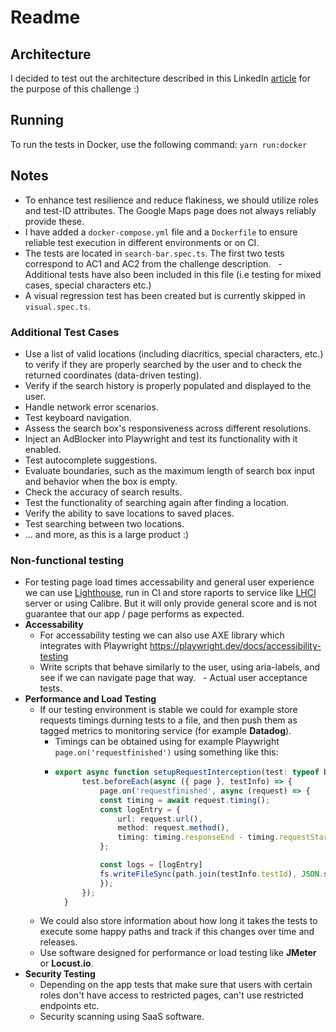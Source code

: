 # Readme

## Architecture
I decided to test out the architecture described in this LinkedIn [article](https://www.linkedin.com/pulse/simple-effective-e2e-test-architecture-playwright-denis-skvortsov-hv5pf/) for the purpose of this challenge :) 

## Running
To run the tests in Docker, use the following command:
```yarn run:docker```

## Notes
- To enhance test resilience and reduce flakiness, we should utilize roles and test-ID attributes. The Google Maps page does not always reliably provide these.
- I have added a `docker-compose.yml` file and a `Dockerfile` to ensure reliable test execution in different environments or on CI.
- The tests are located in `search-bar.spec.ts`. The first two tests correspond to AC1 and AC2 from the challenge description.
  - Additional tests have also been included in this file (i.e testing for mixed cases, special characters etc.)
- A visual regression test has been created but is currently skipped in `visual.spec.ts`.

### Additional Test Cases
- Use a list of valid locations (including diacritics, special characters, etc.) to verify if they are properly searched by the user and to check the returned coordinates (data-driven testing).
- Verify if the search history is properly populated and displayed to the user.
- Handle network error scenarios.
- Test keyboard navigation.
- Assess the search box's responsiveness across different resolutions.
- Inject an AdBlocker into Playwright and test its functionality with it enabled.
- Test autocomplete suggestions.
- Evaluate boundaries, such as the maximum length of search box input and behavior when the box is empty.
- Check the accuracy of search results.
- Test the functionality of searching again after finding a location.
- Verify the ability to save locations to saved places.
- Test searching between two locations.
- ... and more, as this is a large product :)

### Non-functional testing
- For testing page load times accessability and general user experience we can use [Lighthouse](https://developer.chrome.com/docs/lighthouse/overview?hl=pl), run in CI and store raports to service like [LHCI](https://github.com/GoogleChrome/lighthouse-ci/blob/main/docs/server.md) server or using Calibre. But it will only provide general score and is not guarantee that our app / page performs as expected.
- **Accessability**
  - For accessability testing we can also use AXE library which integrates with Playwright https://playwright.dev/docs/accessibility-testing
  - Write scripts that behave similarly to the user, using aria-labels, and see if we can navigate page that way.
  - Actual user acceptance tests.
- **Performance and Load Testing**
  - If our testing environment is stable we could for example store requests timings durning tests to a file, and then push them as tagged metrics to monitoring service (for example **Datadog**).
    - Timings can be obtained using for example Playwright `page.on('requestfinished')` using something like this:
    - ```typescript
      export async function setupRequestInterception(test: typeof baseTest) {
            test.beforeEach(async ({ page }, testInfo) => {
                page.on('requestfinished', async (request) => {
                const timing = await request.timing();
                const logEntry = {
                    url: request.url(),
                    method: request.method(),
                    timing: timing.responseEnd - timing.requestStart
                };
      
                const logs = [logEntry]
                fs.writeFileSync(path.join(testInfo.testId), JSON.stringify(logs, null, 2));
                });
            });
        }
      ```
  - We could also store information about how long it takes the tests to execute some happy paths and track if this changes over time and releases.
  - Use software designed for performance or load testing like **JMeter** or **Locust.io**.
- **Security Testing**
  - Depending on the app tests that make sure that users with certain roles don't have access to restricted pages, can't use restricted endpoints etc.
  - Security scanning using SaaS software.

